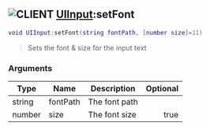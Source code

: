 ## ![](images/client.png "CLIENT") [UIInput](ui_input):setFont

```lua
void UIInput:setFont(string fontPath, [number size]=11)
```

> Sets the font & size for the input text

### Arguments

| Type   | Name     | Description   | Optional |
| ------ | -------- | ------------- | -------: |
| string | fontPath | The font path |          |
| number | size     | The font size |     true |
